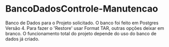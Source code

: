 # BancoDadosControle-Manutencao

Banco de Dados para o Projeto solicitado.
O banco foi feito em Postgres Versão 4.
Para fazer o 'Restore' usar Format TAR, outras opções deixar em branco.
O funcionamento total do projeto depende do uso do banco de dados já criado.
